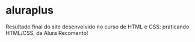 # aluraplus
Resultado final do site desenvolvido no curso de HTML e CSS: praticando HTML/CSS, da Alura
Recomento!
